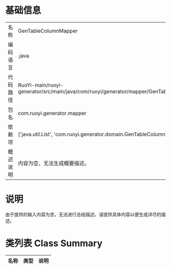 # 基础信息

|      |      |
|------|------|
| 名称 | GenTableColumnMapper |
| 编码语言 | .java |
| 代码路径 | RuoYi-main/ruoyi-generator/src/main/java/com/ruoyi/generator/mapper/GenTableColumnMapper.java |
| 包名 | com.ruoyi.generator.mapper |
| 依赖项 | ['java.util.List', 'com.ruoyi.generator.domain.GenTableColumn'] |
| 概述说明 | 内容为空，无法生成概要描述。 |

# 说明

由于提供的输入内容为空，无法进行总结描述。请提供具体内容以便生成详尽的描述。

# 类列表 Class Summary

| 名称   | 类型  | 说明 |
|-------|------|-------------|




